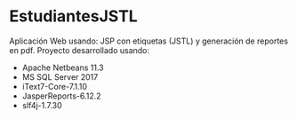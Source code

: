 # EstudiantesJSTL
Aplicación Web usando: JSP con etiquetas (JSTL) y generación de reportes en pdf.
Proyecto desarrollado usando: 
- Apache Netbeans 11.3
- MS SQL Server 2017
- iText7-Core-7.1.10
- JasperReports-6.12.2
- slf4j-1.7.30
